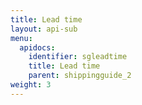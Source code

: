 ```yaml
---
title: Lead time
layout: api-sub
menu:
  apidocs:
    identifier: sgleadtime
    title: Lead time
    parent: shippingguide_2
weight: 3
---
```

